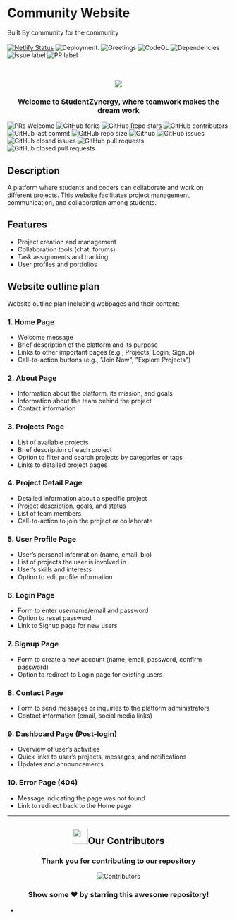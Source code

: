 # Community Website 
Built By community for the community
<br>
<br>
[![Netlify Status](https://api.netlify.com/api/v1/badges/ac823357-156c-4876-97b3-44f3d0bdb763/deploy-status)](https://app.netlify.com/sites/studentzynergy/deploys)
![Deployment](https://github.com/solve-ease/community-website/actions/workflows/deployment.yml/badge.svg).
![Greetings](https://github.com/solve-ease/community-website/actions/workflows/greetings.yml/badge.svg)
![CodeQL](https://github.com/solve-ease/community-website/actions/workflows/codeql.yml/badge.svg)
![Dependencies](https://github.com/solve-ease/community-website/actions/workflows/dependency-review.yml/badge.svg)
![Issue label](https://github.com/solve-ease/community-website/actions/workflows/issue-label.yml/badge.svg)
![PR label](https://github.com/solve-ease/community-website/actions/workflows/pr-label.yml/badge.svg)

<br>
<br>

<center>
<img src = "https://readme-typing-svg.herokuapp.com/?color=red&size=40&width=1200&height=80&lines=StudentZynergy:%20Unleashing%20Innovative%20Collaboration"> 
</center>
<h3><p align="center">Welcome to StudentZynergy, where teamwork makes the dream work</h3></p>

![PRs Welcome](https://img.shields.io/badge/PRs-welcome-cyan.svg?style=badge&color=green) 
![GitHub forks](https://img.shields.io/github/forks/solve-ease/community-website?style=badge&color=green)
![GitHub Repo stars](https://img.shields.io/github/stars/solve-ease/community-website?style=badge&color=green)
![GitHub contributors](https://img.shields.io/github/contributors/solve-ease/community-website?style=badge&color=green)
![GitHub last commit](https://img.shields.io/github/last-commit/solve-ease/community-website?style=badge&color=green)
![GitHub repo size](https://img.shields.io/github/repo-size/solve-ease/community-website?style=badge&color=green)
![Github](https://img.shields.io/github/license/solve-ease/community-website?style=badge&color=green)
![GitHub issues](https://img.shields.io/github/issues/solve-ease/community-website?style=badge&color=green)
![GitHub closed issues](https://img.shields.io/github/issues-closed-raw/solve-ease/community-website?style=badge&color=green)
![GitHub pull requests](https://img.shields.io/github/issues-pr/solve-ease/community-website?style=badge&color=green)
![GitHub closed pull requests](https://img.shields.io/github/issues-pr-closed/solve-ease/community-website?style=badge&color=green)


## Description
A platform where students and coders can collaborate and work on different projects. This website facilitates project management, communication, and collaboration among students.

## Features
- Project creation and management
- Collaboration tools (chat, forums)
- Task assignments and tracking
- User profiles and portfolios

## Website outline plan
Website outline plan including webpages and their content:

### 1. Home Page
- Welcome message
- Brief description of the platform and its purpose
- Links to other important pages (e.g., Projects, Login, Signup)
- Call-to-action buttons (e.g., "Join Now", "Explore Projects")

### 2. About Page
- Information about the platform, its mission, and goals
- Information about the team behind the project
- Contact information

### 3. Projects Page
- List of available projects
- Brief description of each project
- Option to filter and search projects by categories or tags
- Links to detailed project pages

### 4. Project Detail Page
- Detailed information about a specific project
- Project description, goals, and status
- List of team members
- Call-to-action to join the project or collaborate

### 5. User Profile Page
- User’s personal information (name, email, bio)
- List of projects the user is involved in
- User’s skills and interests
- Option to edit profile information

### 6. Login Page
- Form to enter username/email and password
- Option to reset password
- Link to Signup page for new users

### 7. Signup Page
- Form to create a new account (name, email, password, confirm password)
- Option to redirect to Login page for existing users

### 8. Contact Page
- Form to send messages or inquiries to the platform administrators
- Contact information (email, social media links)

### 9. Dashboard Page (Post-login)
- Overview of user’s activities
- Quick links to user’s projects, messages, and notifications
- Updates and announcements

### 10. Error Page (404)
- Message indicating the page was not found
- Link to redirect back to the Home page
<hr>
<div>
  <h2 align = "center"><img src="https://raw.githubusercontent.com/Tarikul-Islam-Anik/Animated-Fluent-Emojis/master/Emojis/Smilies/Red%20Heart.png" width="35" height="35">Our Contributors</h2>
  <div align = "center">
 <h3>Thank you for contributing to our repository</h3>

![Contributors](https://contrib.rocks/image?repo=solve-ease/community-website)

### Show some ❤️ by starring this awesome repository!

- 
